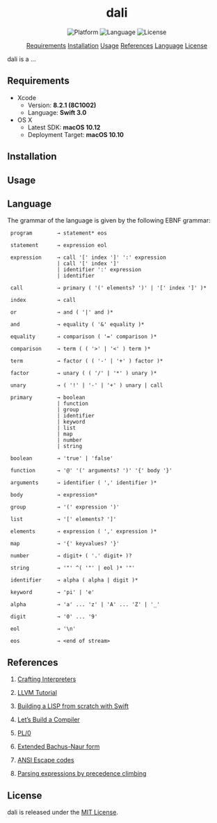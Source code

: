 <center> 
    <h1>dali</h1> 
</center>

<p align="center">
    <img src="https://img.shields.io/badge/platform-osx-lightgrey.svg" alt="Platform">
    <img src="https://img.shields.io/badge/language-swift-orange.svg" alt="Language">
    <img src="https://img.shields.io/badge/license-MIT-blue.svg" alt="License">
</p>

<p align="center">
    <a href="#requirements">Requirements</a>
    <a href="#installation">Installation</a>
    <a href="#usage">Usage</a>
    <a href="#references">References</a>
    <a href="#language">Language</a>
    <a href="#license">License</a>
</p>

dali is a ...

## Requirements

- Xcode
    - Version: **8.2.1 (8C1002)**
    - Language: **Swift 3.0**
- OS X
    - Latest SDK: **macOS 10.12**
    - Deployment Target: **macOS 10.10**

## Installation

## Usage

## Language

The grammar of the language is given by the following EBNF grammar:

```
 program        → statement* eos
 
 statement      → expression eol
 
 expression     → call '[' index ']' ':' expression
                | call '[' index ']'
                | identifier ':' expression
                | identifier
 
 call           → primary ( '(' elements? ')' | '[' index ']' )*

 index          → call

 or             → and ( '|' and )*
 
 and            → equality ( '&' equality )*
 
 equality       → comparison ( '=' comparison )*
 
 comparison     → term ( ( '>' | '<' ) term )*
 
 term           → factor ( ( '-' | '+' ) factor )*
 
 factor         → unary ( ( '/' | '*' ) unary )*
 
 unary          → ( '!' | '-' | '+' ) unary | call
 
 primary        → boolean
                | function
                | group
                | identifier
                | keyword
                | list
                | map
                | number
                | string
 
 boolean        → 'true' | 'false'
 
 function       → '@' '(' arguments? ')' '{' body '}'

 arguments      → identifier ( ',' identifier )*
 
 body           → expression*
 
 group          → '(' expression ')'
 
 list           → '[' elements? ']'
 
 elements       → expression ( ',' expression )*
 
 map            → '{' keyvalues? '}'
 
 number         → digit+ ( '.' digit+ )?
 
 string         → '"' ^( '"' | eol )* '"'
 
 identifier     → alpha ( alpha | digit )*
 
 keyword        → 'pi' | 'e'
 
 alpha          → 'a' ... 'z' | 'A' ... 'Z' | '_'
 
 digit          → '0' ... '9'
 
 eol            → '\n'
 
 eos            → <end of stream>

```

## References

1. [Crafting Interpreters](http://www.craftinginterpreters.com)

2. [LLVM Tutorial](http://llvm.org/docs/tutorial/index.html)

3. [Building a LISP from scratch with Swift](https://www.uraimo.com/2017/02/05/building-a-lisp-from-scratch-with-swift/)

4. [Let’s Build a Compiler](http://blog.analogmachine.org/2011/09/20/lets-build-a-compiler/)

5. [PL/0](https://en.wikipedia.org/wiki/PL/0)

6. [Extended Bachus-Naur form](https://en.wikipedia.org/wiki/Extended_Backus–Naur_form)

7. [ANSI Escape codes](https://en.wikipedia.org/wiki/ANSI_escape_code)

8. [Parsing expressions by precedence climbing](http://eli.thegreenplace.net/2012/08/02/parsing-expressions-by-precedence-climbing)

## License

dali is released under the [MIT License](LICENSE.md).

